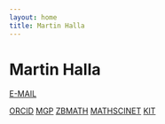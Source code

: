 ```yaml
---
layout: home
title: Martin Halla
---
```


Martin Halla
==============
[E-MAIL](mailto:martin.halla@kit.edu)
<!-- [E-MAIL](mailto:martin.halla@ricam.oeaw.ac.at) -->
<!-- [E-MAIL](mailto:m.halla@math.uni-goettingen.de) -->
[ORCID](https://orcid.org/0000-0002-3010-3540)
[MGP](https://genealogy.math.ndsu.nodak.edu/id.php?id=274858)
[ZBMATH](https://zbmath.org/authors/halla.martin)
[MATHSCINET](https://mathscinet.ams.org/mathscinet/author?authorId=1132278)
[KIT](https://www.math.kit.edu/ianm_jrg5/en)
<!-- [RICAM](https://www.oeaw.ac.at/ricam/staff/martin-halla) -->
<!-- [NAM](https://www.uni-goettingen.de/de/mitarbeiter/668669.html) -->
